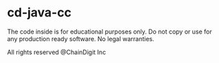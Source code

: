 # cd-java-cc
The code inside is for educational purposes only. Do not copy or use for any production ready software. No legal warranties.

All rights reserved @ChainDigit Inc
